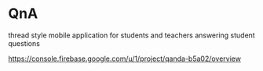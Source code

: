 # QnA
thread style mobile application for students and teachers answering student questions

https://console.firebase.google.com/u/1/project/qanda-b5a02/overview

